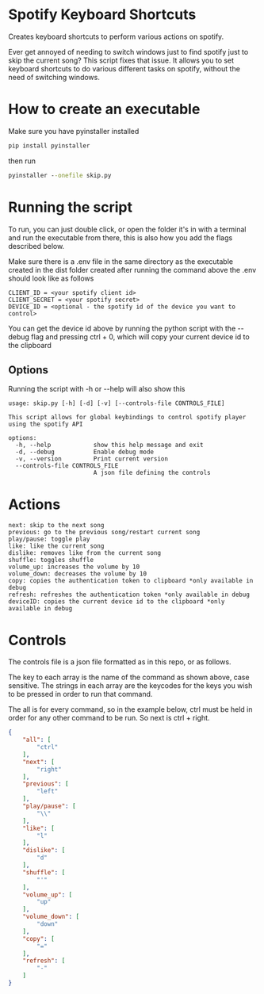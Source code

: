 # Spotify Keyboard Shortcuts
Creates keyboard shortcuts to perform various actions on spotify.

Ever get annoyed of needing to switch windows just to find spotify just to skip the current song? This script fixes that issue. It allows you to set keyboard shortcuts to do various different tasks on spotify, without the need of switching windows.

# How to create an executable
Make sure you have pyinstaller installed
```cmd
pip install pyinstaller
```
then run
```cmd
pyinstaller --onefile skip.py
```

# Running the script
To run, you can just double click, or open the folder it's in with a terminal and run the executable from there, this is also how you add the flags described below.

Make sure there is a .env file in the same directory as the executable created in the dist folder created after running the command above
the .env should look like as follows
```
CLIENT_ID = <your spotify client id>
CLIENT_SECRET = <your spotify secret>
DEVICE_ID = <optional - the spotify id of the device you want to control>
```
You can get the device id above by running the python script with the --debug flag and pressing ctrl + 0, which will copy your current device id to the clipboard
## Options
Running the script with -h or --help will also show this
```
usage: skip.py [-h] [-d] [-v] [--controls-file CONTROLS_FILE]

This script allows for global keybindings to control spotify player using the spotify API

options:
  -h, --help            show this help message and exit
  -d, --debug           Enable debug mode
  -v, --version         Print current version
  --controls-file CONTROLS_FILE
                        A json file defining the controls
```

# Actions
```
next: skip to the next song
previous: go to the previous song/restart current song
play/pause: toggle play
like: like the current song
dislike: removes like from the current song
shuffle: toggles shuffle
volume_up: increases the volume by 10
volume_down: decreases the volume by 10
copy: copies the authentication token to clipboard *only available in debug
refresh: refreshes the authentication token *only available in debug
deviceID: copies the current device id to the clipboard *only available in debug
```
# Controls
The controls file is a json file formatted as in this repo, or as follows.

The key to each array is the name of the command as shown above, case sensitive. The strings in each array are the keycodes for the keys you wish to be pressed in order to run that command. 

The all is for every command, so in the example below, ctrl must be held in order for any other command to be run. So next is ctrl + right.
```json
{
    "all": [
        "ctrl"
    ],
    "next": [
        "right"
    ],
    "previous": [
        "left"
    ],
    "play/pause": [
        "\\"
    ],
    "like": [
        "l"
    ],
    "dislike": [
        "d"
    ],
    "shuffle": [
        "'"
    ],
    "volume_up": [
        "up"
    ],
    "volume_down": [
        "down"
    ],
    "copy": [
        "="
    ],
    "refresh": [
        "-"
    ]
}
```
